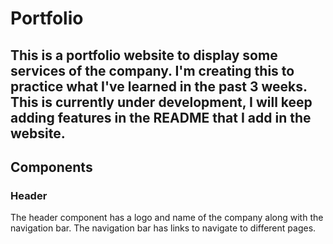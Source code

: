 # Portfolio

## This is a portfolio website to display some services of the company. I'm creating this to practice what I've learned in the past 3 weeks. This is currently under development, I will keep adding features in the README that I add in the website.

## Components

### Header
The header component has a logo and name of the company along with the navigation bar. The navigation bar has links to navigate to different pages.
